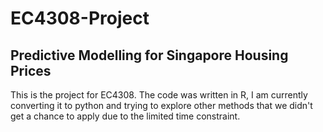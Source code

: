 # EC4308-Project
## Predictive Modelling for Singapore Housing Prices 
This is the project for EC4308. The code was written in R, I am currently converting it to python and trying to explore other methods that we didn't get a chance to apply due to the limited time constraint. 

